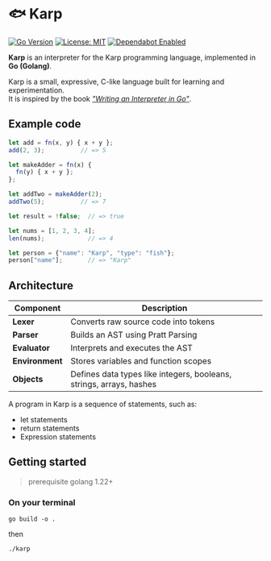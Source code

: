 # 🐟 Karp


[![Go Version](https://img.shields.io/badge/Go-1.22%2B-blue)](https://go.dev/)
[![License: MIT](https://img.shields.io/badge/License-MIT-green.svg)](LICENSE)
[![Dependabot Enabled](https://img.shields.io/badge/Dependabot-Active-brightgreen)](https://github.com/dependabot)


**Karp** is an interpreter for the Karp programming language, implemented in **Go (Golang)**.

Karp is a small, expressive, C-like language built for learning and experimentation.  
It is inspired by the book *["Writing an Interpreter in Go"](https://interpreterbook.com/)*.

## Example code

```js
let add = fn(x, y) { x + y };
add(2, 3);          // => 5

let makeAdder = fn(x) {
  fn(y) { x + y };
};

let addTwo = makeAdder(2);
addTwo(5);          // => 7

let result = !false;  // => true

let nums = [1, 2, 3, 4];
len(nums);            // => 4

let person = {"name": "Karp", "type": "fish"};
person["name"];       // => "Karp"
```

## Architecture
| Component       | Description                                                         |
| --------------- | ------------------------------------------------------------------- |
| **Lexer**       | Converts raw source code into tokens                                |
| **Parser**      | Builds an AST using Pratt Parsing                                   |
| **Evaluator**   | Interprets and executes the AST                                     |
| **Environment** | Stores variables and function scopes                                |
| **Objects**     | Defines data types like integers, booleans, strings, arrays, hashes |

A program in Karp is a sequence of statements, such as:
* let statements
* return statements
* Expression statements

## Getting started 

> prerequisite golang 1.22+

### On your terminal 
`go build -o .`

then 

 `./karp`


